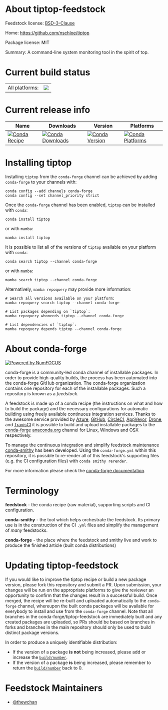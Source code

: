 About tiptop-feedstock
======================

Feedstock license: [BSD-3-Clause](https://github.com/conda-forge/tiptop-feedstock/blob/main/LICENSE.txt)

Home: https://github.com/nschloe/tiptop

Package license: MIT

Summary: A command-line system monitoring tool in the spirit of top.

Current build status
====================


<table><tr><td>All platforms:</td>
    <td>
      <a href="https://dev.azure.com/conda-forge/feedstock-builds/_build/latest?definitionId=14924&branchName=main">
        <img src="https://dev.azure.com/conda-forge/feedstock-builds/_apis/build/status/tiptop-feedstock?branchName=main">
      </a>
    </td>
  </tr>
</table>

Current release info
====================

| Name | Downloads | Version | Platforms |
| --- | --- | --- | --- |
| [![Conda Recipe](https://img.shields.io/badge/recipe-tiptop-green.svg)](https://anaconda.org/conda-forge/tiptop) | [![Conda Downloads](https://img.shields.io/conda/dn/conda-forge/tiptop.svg)](https://anaconda.org/conda-forge/tiptop) | [![Conda Version](https://img.shields.io/conda/vn/conda-forge/tiptop.svg)](https://anaconda.org/conda-forge/tiptop) | [![Conda Platforms](https://img.shields.io/conda/pn/conda-forge/tiptop.svg)](https://anaconda.org/conda-forge/tiptop) |

Installing tiptop
=================

Installing `tiptop` from the `conda-forge` channel can be achieved by adding `conda-forge` to your channels with:

```
conda config --add channels conda-forge
conda config --set channel_priority strict
```

Once the `conda-forge` channel has been enabled, `tiptop` can be installed with `conda`:

```
conda install tiptop
```

or with `mamba`:

```
mamba install tiptop
```

It is possible to list all of the versions of `tiptop` available on your platform with `conda`:

```
conda search tiptop --channel conda-forge
```

or with `mamba`:

```
mamba search tiptop --channel conda-forge
```

Alternatively, `mamba repoquery` may provide more information:

```
# Search all versions available on your platform:
mamba repoquery search tiptop --channel conda-forge

# List packages depending on `tiptop`:
mamba repoquery whoneeds tiptop --channel conda-forge

# List dependencies of `tiptop`:
mamba repoquery depends tiptop --channel conda-forge
```


About conda-forge
=================

[![Powered by
NumFOCUS](https://img.shields.io/badge/powered%20by-NumFOCUS-orange.svg?style=flat&colorA=E1523D&colorB=007D8A)](https://numfocus.org)

conda-forge is a community-led conda channel of installable packages.
In order to provide high-quality builds, the process has been automated into the
conda-forge GitHub organization. The conda-forge organization contains one repository
for each of the installable packages. Such a repository is known as a *feedstock*.

A feedstock is made up of a conda recipe (the instructions on what and how to build
the package) and the necessary configurations for automatic building using freely
available continuous integration services. Thanks to the awesome service provided by
[Azure](https://azure.microsoft.com/en-us/services/devops/), [GitHub](https://github.com/),
[CircleCI](https://circleci.com/), [AppVeyor](https://www.appveyor.com/),
[Drone](https://cloud.drone.io/welcome), and [TravisCI](https://travis-ci.com/)
it is possible to build and upload installable packages to the
[conda-forge](https://anaconda.org/conda-forge) [anaconda.org](https://anaconda.org/)
channel for Linux, Windows and OSX respectively.

To manage the continuous integration and simplify feedstock maintenance
[conda-smithy](https://github.com/conda-forge/conda-smithy) has been developed.
Using the ``conda-forge.yml`` within this repository, it is possible to re-render all of
this feedstock's supporting files (e.g. the CI configuration files) with ``conda smithy rerender``.

For more information please check the [conda-forge documentation](https://conda-forge.org/docs/).

Terminology
===========

**feedstock** - the conda recipe (raw material), supporting scripts and CI configuration.

**conda-smithy** - the tool which helps orchestrate the feedstock.
                   Its primary use is in the construction of the CI ``.yml`` files
                   and simplify the management of *many* feedstocks.

**conda-forge** - the place where the feedstock and smithy live and work to
                  produce the finished article (built conda distributions)


Updating tiptop-feedstock
=========================

If you would like to improve the tiptop recipe or build a new
package version, please fork this repository and submit a PR. Upon submission,
your changes will be run on the appropriate platforms to give the reviewer an
opportunity to confirm that the changes result in a successful build. Once
merged, the recipe will be re-built and uploaded automatically to the
`conda-forge` channel, whereupon the built conda packages will be available for
everybody to install and use from the `conda-forge` channel.
Note that all branches in the conda-forge/tiptop-feedstock are
immediately built and any created packages are uploaded, so PRs should be based
on branches in forks and branches in the main repository should only be used to
build distinct package versions.

In order to produce a uniquely identifiable distribution:
 * If the version of a package **is not** being increased, please add or increase
   the [``build/number``](https://docs.conda.io/projects/conda-build/en/latest/resources/define-metadata.html#build-number-and-string).
 * If the version of a package **is** being increased, please remember to return
   the [``build/number``](https://docs.conda.io/projects/conda-build/en/latest/resources/define-metadata.html#build-number-and-string)
   back to 0.

Feedstock Maintainers
=====================

* [@thewchan](https://github.com/thewchan/)

